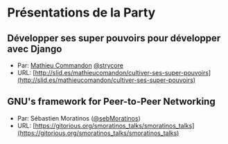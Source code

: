 Présentations de la Party
========================================

Développer ses super pouvoirs pour développer avec Django
---------------------------------------------------------
* Par: [Mathieu Commandon](https://github.com/strycore/dotfiles) [@strycore](https://twitter.com/strycore)
* URL: [http://slid.es/mathieucomandon/cultiver-ses-super-pouvoirs](http://slid.es/mathieucomandon/cultiver-ses-super-pouvoirs)

GNU's framework for Peer-to-Peer Networking
--------------------------------------
* Par: Sébastien Moratinos ([@sebMoratinos](https://twitter.com/SebMoratinos))
* URL: [https://gitorious.org/smoratinos_talks/smoratinos_talks](https://gitorious.org/smoratinos_talks/smoratinos_talks)

